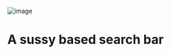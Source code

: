 ![image](https://user-images.githubusercontent.com/88559642/157160889-06cdf419-ac4e-4381-a155-83a542ab21fb.png)
# A sussy based search bar 

